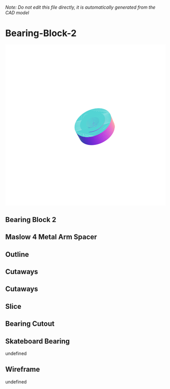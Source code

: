 ###### Note: Do not edit this file directly, it is automatically generated from the CAD model

# Bearing-Block-2

![](/project.svg)

## Bearing Block 2


## Maslow 4 Metal Arm Spacer


## Outline


## Cutaways


## Cutaways


## Slice


## Bearing Cutout


## Skateboard Bearing


undefined


## Wireframe


undefined


